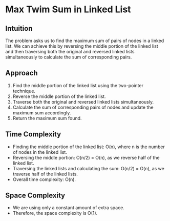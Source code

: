 # Max Twim Sum in Linked List

## Intuition
The problem asks us to find the maximum sum of pairs of nodes in a linked list. We can achieve this by reversing the middle portion of the linked list and then traversing both the original and reversed linked lists simultaneously to calculate the sum of corresponding pairs.

## Approach
1. Find the middle portion of the linked list using the two-pointer technique.
2. Reverse the middle portion of the linked list.
3. Traverse both the original and reversed linked lists simultaneously.
4. Calculate the sum of corresponding pairs of nodes and update the maximum sum accordingly.
5. Return the maximum sum found.

## Time Complexity
- Finding the middle portion of the linked list: O(n), where n is the number of nodes in the linked list.
- Reversing the middle portion: O(n/2) = O(n), as we reverse half of the linked list.
- Traversing the linked lists and calculating the sum: O(n/2) = O(n), as we traverse half of the linked lists.
- Overall time complexity: O(n).

## Space Complexity
- We are using only a constant amount of extra space.
- Therefore, the space complexity is O(1).
